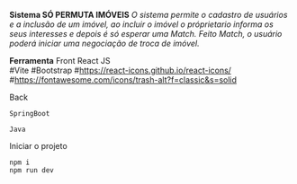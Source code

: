 **Sistema SÓ PERMUTA IMÓVEIS**
*O sistema permite o cadastro de usuários e a inclusão de um imóvel, ao incluir o imóvel o próprietario informa os seus interesses
e depois é só esperar uma Match. Feito Match, o usuário poderá iniciar uma negociação de troca de imóvel.*

**Ferramenta**
Front
	React JS  
	#Vite 
	#Bootstrap 
	#https://react-icons.github.io/react-icons/
        #https://fontawesome.com/icons/trash-alt?f=classic&s=solid
	
Back

	SpringBoot
 
 	Java

Iniciar o projeto

	npm i
	npm run dev
